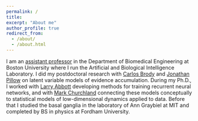 ```yaml
---
permalink: /
title:
excerpt: "About me"
author_profile: true
redirect_from: 
  - /about/
  - /about.html
---
```


I am an [assistant professor](https://www.bu.edu/eng/profile/brian-depasquale-ph-d/) in the Department of Biomedical Engineering at Boston University where I run the Artificial and Biological Intelligence Laboratory. I did my postdoctoral research with [Carlos Brody](http://brodylab.org/) and [Jonathan Pillow](http://pillowlab.princeton.edu/jpillow/) on latent variable models of evidence accumulation. During my Ph.D., I worked with [Larry Abbott](http://www.columbia.edu/cu/neurotheory/Larry/) developing methods for training recurrent neural networks, and with [Mark Churchland](https://churchland.zuckermaninstitute.columbia.edu/people/mark-m-churchland) connecting these models conceptually to statistical models of low-dimensional dynamics applied to data. Before that I studied the basal ganglia in the laboratory of Ann Graybiel at MIT and completed by BS in physics at Fordham University. 